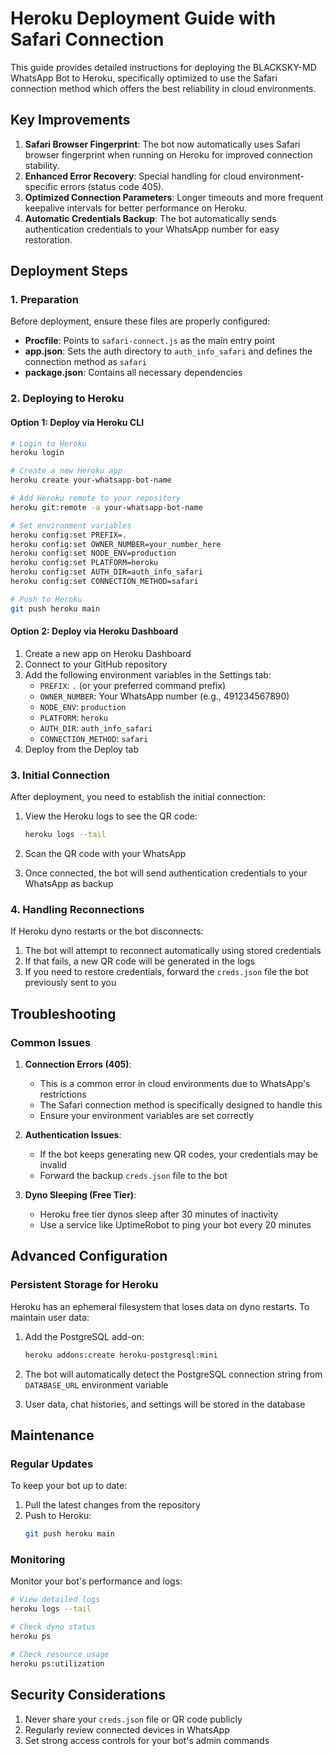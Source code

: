 # Heroku Deployment Guide with Safari Connection

This guide provides detailed instructions for deploying the BLACKSKY-MD WhatsApp Bot to Heroku, specifically optimized to use the Safari connection method which offers the best reliability in cloud environments.

## Key Improvements

1. **Safari Browser Fingerprint**: The bot now automatically uses Safari browser fingerprint when running on Heroku for improved connection stability.
2. **Enhanced Error Recovery**: Special handling for cloud environment-specific errors (status code 405).
3. **Optimized Connection Parameters**: Longer timeouts and more frequent keepalive intervals for better performance on Heroku.
4. **Automatic Credentials Backup**: The bot automatically sends authentication credentials to your WhatsApp number for easy restoration.

## Deployment Steps

### 1. Preparation

Before deployment, ensure these files are properly configured:

- **Procfile**: Points to `safari-connect.js` as the main entry point
- **app.json**: Sets the auth directory to `auth_info_safari` and defines the connection method as `safari`
- **package.json**: Contains all necessary dependencies

### 2. Deploying to Heroku

#### Option 1: Deploy via Heroku CLI

```bash
# Login to Heroku
heroku login

# Create a new Heroku app
heroku create your-whatsapp-bot-name

# Add Heroku remote to your repository
heroku git:remote -a your-whatsapp-bot-name

# Set environment variables
heroku config:set PREFIX=.
heroku config:set OWNER_NUMBER=your_number_here
heroku config:set NODE_ENV=production
heroku config:set PLATFORM=heroku
heroku config:set AUTH_DIR=auth_info_safari
heroku config:set CONNECTION_METHOD=safari

# Push to Heroku
git push heroku main
```

#### Option 2: Deploy via Heroku Dashboard

1. Create a new app on Heroku Dashboard
2. Connect to your GitHub repository
3. Add the following environment variables in the Settings tab:
   - `PREFIX`: `.` (or your preferred command prefix)
   - `OWNER_NUMBER`: Your WhatsApp number (e.g., 491234567890)
   - `NODE_ENV`: `production`
   - `PLATFORM`: `heroku`
   - `AUTH_DIR`: `auth_info_safari`
   - `CONNECTION_METHOD`: `safari`
4. Deploy from the Deploy tab

### 3. Initial Connection

After deployment, you need to establish the initial connection:

1. View the Heroku logs to see the QR code:
   ```bash
   heroku logs --tail
   ```

2. Scan the QR code with your WhatsApp

3. Once connected, the bot will send authentication credentials to your WhatsApp as backup

### 4. Handling Reconnections

If Heroku dyno restarts or the bot disconnects:

1. The bot will attempt to reconnect automatically using stored credentials
2. If that fails, a new QR code will be generated in the logs
3. If you need to restore credentials, forward the `creds.json` file the bot previously sent to you

## Troubleshooting

### Common Issues

1. **Connection Errors (405)**:
   - This is a common error in cloud environments due to WhatsApp's restrictions
   - The Safari connection method is specifically designed to handle this
   - Ensure your environment variables are set correctly

2. **Authentication Issues**:
   - If the bot keeps generating new QR codes, your credentials may be invalid
   - Forward the backup `creds.json` file to the bot

3. **Dyno Sleeping (Free Tier)**:
   - Heroku free tier dynos sleep after 30 minutes of inactivity
   - Use a service like UptimeRobot to ping your bot every 20 minutes

## Advanced Configuration

### Persistent Storage for Heroku

Heroku has an ephemeral filesystem that loses data on dyno restarts. To maintain user data:

1. Add the PostgreSQL add-on:
   ```bash
   heroku addons:create heroku-postgresql:mini
   ```

2. The bot will automatically detect the PostgreSQL connection string from `DATABASE_URL` environment variable

3. User data, chat histories, and settings will be stored in the database

## Maintenance

### Regular Updates

To keep your bot up to date:

1. Pull the latest changes from the repository
2. Push to Heroku:
   ```bash
   git push heroku main
   ```

### Monitoring

Monitor your bot's performance and logs:

```bash
# View detailed logs
heroku logs --tail

# Check dyno status
heroku ps

# Check resource usage
heroku ps:utilization
```

## Security Considerations

1. Never share your `creds.json` file or QR code publicly
2. Regularly review connected devices in WhatsApp
3. Set strong access controls for your bot's admin commands